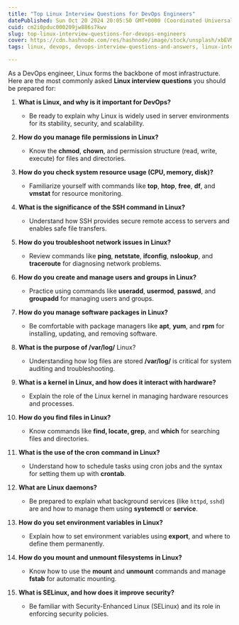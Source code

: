 ```yaml
---
title: "Top Linux Interview Questions for DevOps Engineers"
datePublished: Sun Oct 20 2024 20:05:50 GMT+0000 (Coordinated Universal Time)
cuid: cm2i0pduc000209jw886s7kwv
slug: top-linux-interview-questions-for-devops-engineers
cover: https://cdn.hashnode.com/res/hashnode/image/stock/unsplash/xbEVM6oJ1Fs/upload/c4d9b18af778249684af85bfdfc2c5a4.jpeg
tags: linux, devops, devops-interview-questions-and-answers, linux-interview-questions-and-answers

---
```


As a DevOps engineer, Linux forms the backbone of most infrastructure. Here are the most commonly asked **Linux interview questions** you should be prepared for:

1. **What is Linux, and why is it important for DevOps?**
    
    * Be ready to explain why Linux is widely used in server environments for its stability, security, and scalability.
        
2. **How do you manage file permissions in Linux?**
    
    * Know the **chmod**, **chown**, and permission structure (read, write, execute) for files and directories.
        
3. **How do you check system resource usage (CPU, memory, disk)?**
    
    * Familiarize yourself with commands like **top**, **htop**, **free**, **df**, and **vmstat** for resource monitoring.
        
4. **What is the significance of the SSH command in Linux?**
    
    * Understand how SSH provides secure remote access to servers and enables safe file transfers.
        
5. **How do you troubleshoot network issues in Linux?**
    
    * Review commands like **ping**, **netstate**, **ifconfig**, **nslookup**, and **traceroute** for diagnosing network problems.
        
6. **How do you create and manage users and groups in Linux?**
    
    * Practice using commands like **useradd**, **usermod**, **passwd**, and **groupadd** for managing users and groups.
        
7. **How do you manage software packages in Linux?**
    
    * Be comfortable with package managers like **apt**, **yum**, and **rpm** for installing, updating, and removing software.
        
8. **What is the purpose of /var/log/** Linux?
    
    * Understanding how log files are stored **/var/log/** is critical for system auditing and troubleshooting.
        
9. **What is a kernel in Linux, and how does it interact with hardware?**
    
    * Explain the role of the Linux kernel in managing hardware resources and processes.
        
10. **How do you find files in Linux?**
    
    * Know commands like **find, locate, grep**, and **which** for searching files and directories.
        
11. **What is the use of the cron** **command in Linux?**
    
    * Understand how to schedule tasks using cron jobs and the syntax for setting them up with **crontab**.
        
12. **What are Linux daemons?**
    
    * Be prepared to explain what background services (like `httpd`, `sshd`) are and how to manage them using **systemctl** or **service**.
        
13. **How do you set environment variables in Linux?**
    
    * Explain how to set environment variables using **export**, and where to define them permanently.
        
14. **How do you mount and unmount filesystems in Linux?**
    
    * Know how to use the **mount** and **unmount** commands and manage **fstab** for automatic mounting.
        
15. **What is SELinux, and how does it improve security?**
    
    * Be familiar with Security-Enhanced Linux (SELinux) and its role in enforcing security policies.